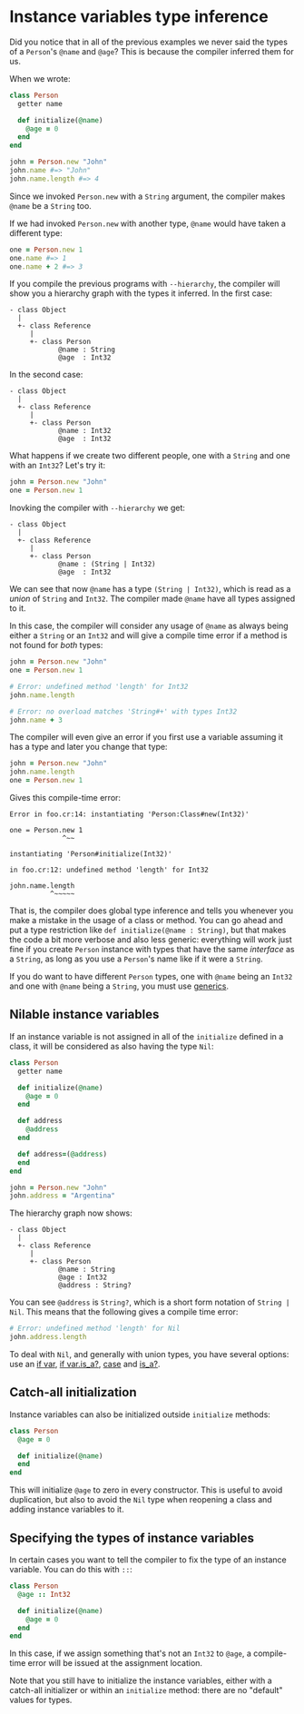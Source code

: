 # Instance variables type inference

Did you notice that in all of the previous examples we never said the types of a `Person`'s `@name` and `@age`? This is because the compiler inferred them for us.

When we wrote:

``` ruby
class Person
  getter name

  def initialize(@name)
    @age = 0
  end
end

john = Person.new "John"
john.name #=> "John"
john.name.length #=> 4
```

Since we invoked `Person.new` with a `String` argument, the compiler makes `@name` be a `String` too.

If we had invoked `Person.new` with another type, `@name` would have taken a different type:

``` ruby
one = Person.new 1
one.name #=> 1
one.name + 2 #=> 3
```

If you compile the previous programs with `--hierarchy`, the compiler will show you a hierarchy graph with the types it inferred. In the first case:

```
- class Object
  |
  +- class Reference
     |
     +- class Person
            @name : String
            @age  : Int32
```

In the second case:

```
- class Object
  |
  +- class Reference
     |
     +- class Person
            @name : Int32
            @age  : Int32
```

What happens if we create two different people, one with a `String` and one with an `Int32`? Let's try it:

``` ruby
john = Person.new "John"
one = Person.new 1
```

Inovking the compiler with `--hierarchy` we get:

```
- class Object
  |
  +- class Reference
     |
     +- class Person
            @name : (String | Int32)
            @age  : Int32
```

We can see that now `@name` has a type `(String | Int32)`, which is read as a *union* of `String` and `Int32`. The compiler made `@name` have all types assigned to it.

In this case, the compiler will consider any usage of `@name` as always being either a `String` or an `Int32` and will give a compile time error if a method is not found for *both* types:

``` ruby
john = Person.new "John"
one = Person.new 1

# Error: undefined method 'length' for Int32
john.name.length

# Error: no overload matches 'String#+' with types Int32
john.name + 3
```

The compiler will even give an error if you first use a variable assuming it has a type and later you change that type:

``` ruby
john = Person.new "John"
john.name.length
one = Person.new 1
```

Gives this compile-time error:

```
Error in foo.cr:14: instantiating 'Person:Class#new(Int32)'

one = Person.new 1
             ^~~

instantiating 'Person#initialize(Int32)'

in foo.cr:12: undefined method 'length' for Int32

john.name.length
          ^~~~~~
```

That is, the compiler does global type inference and tells you whenever you make a mistake in the usage of a class or method. You can go ahead and put a type restriction like `def initialize(@name : String)`, but that makes the code a bit more verbose and also less generic: everything will work just fine if you create `Person` instance with types that have the same *interface* as a `String`, as long as you use a `Person`'s name like if it were a `String`.

If you do want to have different `Person` types, one with `@name` being an `Int32` and one with `@name` being a `String`, you must use [generics](generics.html).

## Nilable instance variables

If an instance variable is not assigned in all of the `initialize` defined in a class, it will be considered as also having the type `Nil`:

``` ruby
class Person
  getter name

  def initialize(@name)
    @age = 0
  end

  def address
    @address
  end

  def address=(@address)
  end
end

john = Person.new "John"
john.address = "Argentina"
```

The hierarchy graph now shows:

```
- class Object
  |
  +- class Reference
     |
     +- class Person
            @name : String
            @age : Int32
            @address : String?
```

You can see `@address` is `String?`, which is a short form notation of `String | Nil`. This means that the following gives a compile time error:

``` ruby
# Error: undefined method 'length' for Nil
john.address.length
```

To deal with `Nil`, and generally with union types, you have several options: use an [if var](if_var.html), [if var.is_a?](if_varis_a.html), [case](case.html) and [is_a?](is_a.html).

## Catch-all initialization

Instance variables can also be initialized outside `initialize` methods:

``` ruby
class Person
  @age = 0

  def initialize(@name)
  end
end
```

This will initialize `@age` to zero in every constructor. This is useful to avoid duplication, but also to avoid the `Nil` type when reopening a class and adding instance variables to it.

## Specifying the types of instance variables

In certain cases you want to tell the compiler to fix the type of an instance variable. You can do this with `::`:

``` ruby
class Person
  @age :: Int32

  def initialize(@name)
    @age = 0
  end
end
```

In this case, if we assign something that's not an `Int32` to `@age`, a compile-time error will be issued at the assignment location.

Note that you still have to initialize the instance variables, either with a catch-all initializer or within an `initialize` method: there are no "default" values for types.
